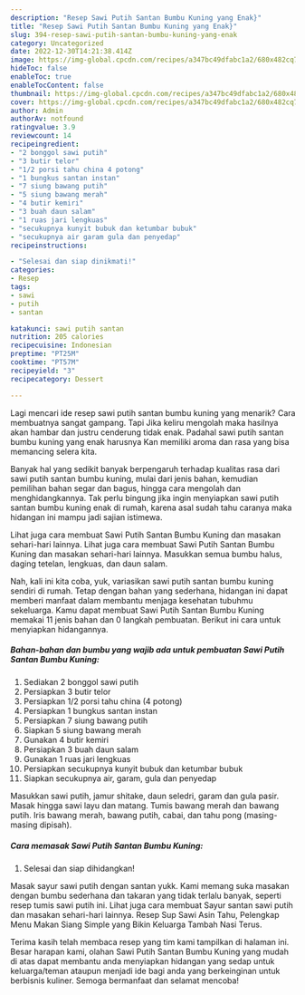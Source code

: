 ```yaml
---
description: "Resep Sawi Putih Santan Bumbu Kuning yang Enak}"
title: "Resep Sawi Putih Santan Bumbu Kuning yang Enak}"
slug: 394-resep-sawi-putih-santan-bumbu-kuning-yang-enak
category: Uncategorized
date: 2022-12-30T14:21:38.414Z
image: https://img-global.cpcdn.com/recipes/a347bc49dfabc1a2/680x482cq70/sawi-putih-santan-bumbu-kuning-foto-resep-utama.jpg
hideToc: false
enableToc: true
enableTocContent: false
thumbnail: https://img-global.cpcdn.com/recipes/a347bc49dfabc1a2/680x482cq70/sawi-putih-santan-bumbu-kuning-foto-resep-utama.jpg
cover: https://img-global.cpcdn.com/recipes/a347bc49dfabc1a2/680x482cq70/sawi-putih-santan-bumbu-kuning-foto-resep-utama.jpg
author: Admin
authorAv: notfound
ratingvalue: 3.9
reviewcount: 14
recipeingredient:
- "2 bonggol sawi putih"
- "3 butir telor"
- "1/2 porsi tahu china 4 potong"
- "1 bungkus santan instan"
- "7 siung bawang putih"
- "5 siung bawang merah"
- "4 butir kemiri"
- "3 buah daun salam"
- "1 ruas jari lengkuas"
- "secukupnya kunyit bubuk dan ketumbar bubuk"
- "secukupnya air garam gula dan penyedap"
recipeinstructions:

- "Selesai dan siap dinikmati!"
categories:
- Resep
tags:
- sawi
- putih
- santan

katakunci: sawi putih santan 
nutrition: 205 calories
recipecuisine: Indonesian
preptime: "PT25M"
cooktime: "PT57M"
recipeyield: "3"
recipecategory: Dessert

---
```



Lagi mencari ide resep sawi putih santan bumbu kuning yang menarik? Cara membuatnya sangat gampang. Tapi Jika keliru mengolah maka hasilnya akan hambar dan justru cenderung tidak enak. Padahal sawi putih santan bumbu kuning yang enak harusnya Kan memiliki aroma dan rasa yang bisa memancing selera kita.


Banyak hal yang sedikit banyak berpengaruh terhadap kualitas rasa dari sawi putih santan bumbu kuning, mulai dari jenis bahan, kemudian pemilihan bahan segar dan bagus, hingga cara mengolah dan menghidangkannya. Tak perlu bingung jika ingin menyiapkan sawi putih santan bumbu kuning enak di rumah, karena asal sudah tahu caranya maka hidangan ini mampu jadi sajian istimewa.

Lihat juga cara membuat Sawi Putih Santan Bumbu Kuning dan masakan sehari-hari lainnya. Lihat juga cara membuat Sawi Putih Santan Bumbu Kuning dan masakan sehari-hari lainnya. Masukkan semua bumbu halus, daging tetelan, lengkuas, dan daun salam.


Nah, kali ini kita coba, yuk, variasikan sawi putih santan bumbu kuning sendiri di rumah. Tetap dengan bahan yang sederhana, hidangan ini dapat memberi manfaat dalam membantu menjaga kesehatan tubuhmu sekeluarga. Kamu dapat membuat Sawi Putih Santan Bumbu Kuning memakai 11 jenis bahan dan 0 langkah pembuatan. Berikut ini cara untuk menyiapkan hidangannya.

<!--inarticleads1-->

##### Bahan-bahan dan bumbu yang wajib ada untuk pembuatan Sawi Putih Santan Bumbu Kuning:

1. Sediakan 2 bonggol sawi putih
1. Persiapkan 3 butir telor
1. Persiapkan 1/2 porsi tahu china (4 potong)
1. Persiapkan 1 bungkus santan instan
1. Persiapkan 7 siung bawang putih
1. Siapkan 5 siung bawang merah
1. Gunakan 4 butir kemiri
1. Persiapkan 3 buah daun salam
1. Gunakan 1 ruas jari lengkuas
1. Persiapkan secukupnya kunyit bubuk dan ketumbar bubuk
1. Siapkan secukupnya air, garam, gula dan penyedap


Masukkan sawi putih, jamur shitake, daun seledri, garam dan gula pasir. Masak hingga sawi layu dan matang. Tumis bawang merah dan bawang putih. Iris bawang merah, bawang putih, cabai, dan tahu pong (masing-masing dipisah). 

<!--inarticleads2-->

##### Cara memasak Sawi Putih Santan Bumbu Kuning:


1. Selesai dan siap dihidangkan!

Masak sayur sawi putih dengan santan yukk. Kami memang suka masakan dengan bumbu sederhana dan takaran yang tidak terlalu banyak, seperti resep tumis sawi putih ini. Lihat juga cara membuat Sayur santan sawi putih dan masakan sehari-hari lainnya. Resep Sup Sawi Asin Tahu, Pelengkap Menu Makan Siang Simple yang Bikin Keluarga Tambah Nasi Terus. 

Terima kasih telah membaca resep yang tim kami tampilkan di halaman ini. Besar harapan kami, olahan Sawi Putih Santan Bumbu Kuning yang mudah di atas dapat membantu anda menyiapkan hidangan yang sedap untuk keluarga/teman ataupun menjadi ide bagi anda yang berkeinginan untuk berbisnis kuliner. Semoga bermanfaat dan selamat mencoba!
